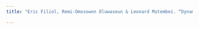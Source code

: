 ```yaml
---
title: "Eric Filiol, Remi-Omosowon Oluwaseun & Leonard Mutembei. “Dynamic Cryptographic Trapdoors - The Tor Attack”. _H2HC2011_, Sao Paulo, Brazil, October 29th-30th, 2011."

---
```

